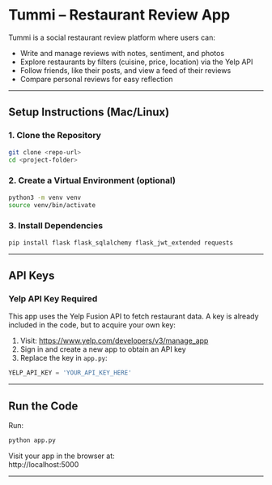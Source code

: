 # Tummi – Restaurant Review App

Tummi is a social restaurant review platform where users can:
- Write and manage reviews with notes, sentiment, and photos  
- Explore restaurants by filters (cuisine, price, location) via the Yelp API  
- Follow friends, like their posts, and view a feed of their reviews  
- Compare personal reviews for easy reflection  

---

## Setup Instructions (Mac/Linux)

### 1. Clone the Repository
```bash
git clone <repo-url>
cd <project-folder>
```

### 2. Create a Virtual Environment (optional)
```bash
python3 -m venv venv
source venv/bin/activate
```

### 3. Install Dependencies
```bash
pip install flask flask_sqlalchemy flask_jwt_extended requests
```

---

## API Keys

### Yelp API Key Required
This app uses the Yelp Fusion API to fetch restaurant data. 
A key is already included in the code, but to acquire your own key:

1. Visit: https://www.yelp.com/developers/v3/manage_app  
2. Sign in and create a new app to obtain an API key  
3. Replace the key in `app.py`:
```python
YELP_API_KEY = 'YOUR_API_KEY_HERE'
```

---

## Run the Code
Run:

```bash
python app.py
```

Visit your app in the browser at:  
http://localhost:5000

---